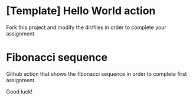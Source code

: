 # [Template] Hello World action

Fork this project and modify the dir/files in order to complete your assignment.

# Fibonacci sequence

Github action that shows the fibonacci sequence in order to complete first assignment.

Good luck!
